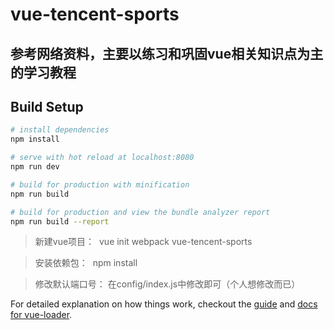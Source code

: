 # vue-tencent-sports
## 参考网络资料，主要以练习和巩固vue相关知识点为主的学习教程
## Build Setup

``` bash
# install dependencies
npm install

# serve with hot reload at localhost:8080
npm run dev

# build for production with minification
npm run build

# build for production and view the bundle analyzer report
npm run build --report
```

>新建vue项目：
  vue init webpack vue-tencent-sports 
  
>安装依赖包：
  npm install
 
>修改默认端口号：
  在config/index.js中修改即可（个人想修改而已）


For detailed explanation on how things work, checkout the [guide](http://vuejs-templates.github.io/webpack/) and [docs for vue-loader](http://vuejs.github.io/vue-loader).
